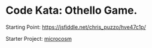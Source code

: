 # Code Kata: Othello Game.

Starting Point: https://jsfiddle.net/chris_puzzo/hve47c1p/

Starter Project: <a href="https://yethon.github.io/microcosm" target="_blank">microcosm</a>

